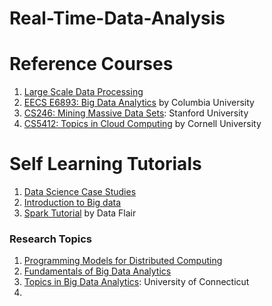 # Real-Time-Data-Analysis



# Reference Courses
1. [Large Scale Data Processing](https://heather.miller.am/teaching/cs4240/spring2018/)
2. [EECS E6893: Big Data Analytics](https://www.ee.columbia.edu/~cylin/course/bigdata/index.html) by Columbia University
3. [CS246: Mining Massive Data Sets](https://web.stanford.edu/class/cs246/): Stanford University
4. [CS5412: Topics in Cloud Computing](http://www.cs.cornell.edu/courses/cs5412/2019sp/) by Cornell University


# Self Learning Tutorials
1. [Data Science Case Studies](https://github.com/anindya-saha/Data-Science-with-Spark)
2. [Introduction to Big data](https://github.com/haifengl/bigdata/releases/download/v0.0.2/bigdata.pdf)
3. [Spark Tutorial](https://data-flair.training/blogs/spark-tutorial/) by Data Flair


### Research Topics 
1. [Programming Models for Distributed Computing](https://heather.miller.am/teaching/cs7680/)
2. [Fundamentals of Big Data Analytics](https://www.ti.rwth-aachen.de/teaching/BigData/FBDA.pdf)
3. [Topics in Big Data Analytics](https://raj.cse.uconn.edu/cse-5095-topics-in-big-data-analytics-spring-2014/#): University of Connecticut
4. 
